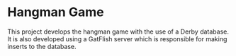 # Hangman Game
This project develops the hangman game with the use of a Derby database.
It is also developed using a GatFlish server which is responsible for making inserts to the database.
